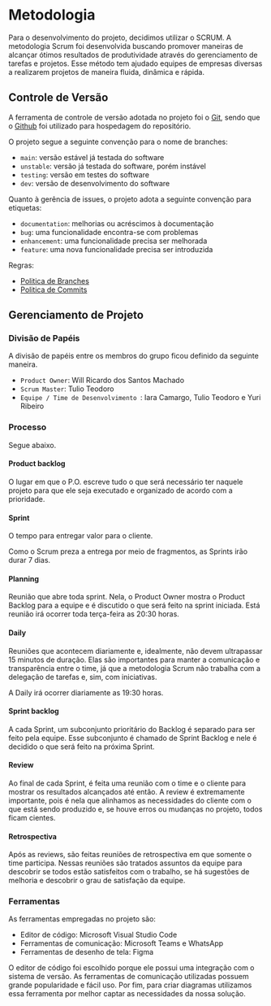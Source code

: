 
# Metodologia

Para o desenvolvimento do projeto, decidimos utilizar o SCRUM. A metodologia Scrum foi desenvolvida buscando promover maneiras de alcançar ótimos resultados de produtividade através do gerenciamento de tarefas e projetos. Esse método tem ajudado equipes de empresas diversas a realizarem projetos de maneira fluida, dinâmica e rápida.

## Controle de Versão

A ferramenta de controle de versão adotada no projeto foi o
[Git](https://git-scm.com/), sendo que o [Github](https://github.com)
foi utilizado para hospedagem do repositório.

O projeto segue a seguinte convenção para o nome de branches:

- `main`: versão estável já testada do software
- `unstable`: versão já testada do software, porém instável
- `testing`: versão em testes do software
- `dev`: versão de desenvolvimento do software

Quanto à gerência de issues, o projeto adota a seguinte convenção para
etiquetas:

- `documentation`: melhorias ou acréscimos à documentação
- `bug`: uma funcionalidade encontra-se com problemas
- `enhancement`: uma funcionalidade precisa ser melhorada
- `feature`: uma nova funcionalidade precisa ser introduzida

Regras:

* <a href="Politica de Branches.md">Politica de Branches</a>
* <a href="Politica de Commits.md">Politica de Commits</a>

## Gerenciamento de Projeto

### Divisão de Papéis

A divisão de papéis entre os membros do grupo ficou definido da seguinte maneira.

- `Product Owner`: Will Ricardo dos Santos Machado
- `Scrum Master`: Tulio Teodoro
- `Equipe / Time de Desenvolvimento `: Iara Camargo, Tulio Teodoro e Yuri Ribeiro

### Processo
Segue abaixo.

#### Product backlog
O lugar em que o P.O. escreve tudo o que será necessário ter naquele projeto para que ele seja executado e organizado de acordo com a prioridade.

#### Sprint
O tempo para entregar valor para o cliente.

Como o Scrum preza a entrega por meio de fragmentos, as Sprints irão durar 7 dias.

#### Planning
Reunião que abre toda sprint. Nela, o Product Owner mostra o Product Backlog para a equipe e é discutido o que será feito na sprint iniciada.
Está reunião irá ocorrer toda terça-feira as 20:30 horas.

#### Daily
Reuniões que acontecem diariamente e, idealmente, não devem ultrapassar 15 minutos de duração. Elas são importantes para manter a comunicação e transparência entre o time, já que a metodologia Scrum não trabalha com a delegação de tarefas e, sim, com iniciativas.

A Daily irá ocorrer diariamente as 19:30 horas.

#### Sprint backlog
A cada Sprint, um subconjunto prioritário do Backlog é separado para ser feito pela equipe. Esse subconjunto é chamado de Sprint Backlog e nele é decidido o que será feito na próxima Sprint.

#### Review
Ao final de cada Sprint, é feita uma reunião com o time e o cliente para mostrar os resultados alcançados até então. A review é extremamente importante, pois é nela que alinhamos as necessidades do cliente com o que está sendo produzido e, se houve erros ou mudanças no projeto, todos ficam cientes.

#### Retrospectiva
Após as reviews, são feitas reuniões de retrospectiva em que somente o time participa. Nessas reuniões são tratados assuntos da equipe para descobrir se todos estão satisfeitos com o trabalho, se há sugestões de melhoria e descobrir o grau de satisfação da equipe.

### Ferramentas

As ferramentas empregadas no projeto são:

- Editor de código: Microsoft Visual Studio Code
- Ferramentas de comunicação: Microsoft Teams e WhatsApp
- Ferramentas de desenho de tela: Figma

O editor de código foi escolhido porque ele possui uma integração com o
sistema de versão. As ferramentas de comunicação utilizadas possuem
grande popularidade e fácil uso. Por fim, para criar
diagramas utilizamos essa ferramenta por melhor captar as
necessidades da nossa solução.
